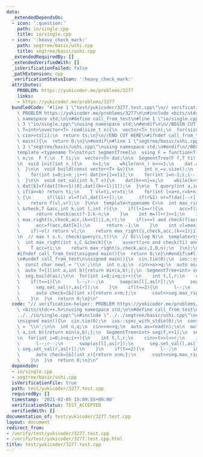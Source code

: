 ```yaml
---
data:
  _extendedDependsOn:
  - icon: ':question:'
    path: io/single.cpp
    title: io/single.cpp
  - icon: ':heavy_check_mark:'
    path: segtree/basic/ushi.cpp
    title: segtree/basic/ushi.cpp
  _extendedRequiredBy: []
  _extendedVerifiedWith: []
  _isVerificationFailed: false
  _pathExtension: cpp
  _verificationStatusIcon: ':heavy_check_mark:'
  attributes:
    PROBLEM: https://yukicoder.me/problems/3277
    links:
    - https://yukicoder.me/problems/3277
  bundledCode: "#line 1 \"test/yukicoder/3277.test.cpp\"\n// verification-helper:\
    \ PROBLEM https://yukicoder.me/problems/3277\n\n#include <bits/stdc++.h>\nusing\
    \ namespace std;\n\n#define call_from_test\n#line 1 \"io/single.cpp\"\n\n#line\
    \ 3 \"io/single.cpp\"\nusing namespace std;\n#endif\n\n//BEGIN CUT HERE\ntemplate<typename\
    \ T=int>\nvector<T> read(size_t n){\n  vector<T> ts(n);\n  for(size_t i=0;i<n;i++)\
    \ cin>>ts[i];\n  return ts;\n}\n//END CUT HERE\n#ifndef call_from_test\nsigned\
    \ main(){\n  return 0;\n}\n#endif\n#line 1 \"segtree/basic/ushi.cpp\"\n\n#line\
    \ 3 \"segtree/basic/ushi.cpp\"\nusing namespace std;\n#endif\n//BEGIN CUT HERE\n\
    template <typename T>\nstruct SegmentTree{\n  using F = function<T(T,T)>;\n  int\
    \ n;\n  F f;\n  T ti;\n  vector<T> dat;\n\n  SegmentTree(F f,T ti):f(f),ti(ti){}\n\
    \n  void init(int n_){\n    n=1;\n    while(n<n_) n<<=1;\n    dat.assign(n<<1,ti);\n\
    \  }\n\n  void build(const vector<T> &v){\n    int n_=v.size();\n    init(n_);\n\
    \    for(int i=0;i<n_;i++) dat[n+i]=v[i];\n    for(int i=n-1;i;i--)\n      dat[i]=f(dat[(i<<1)|0],dat[(i<<1)|1]);\n\
    \  }\n\n  void set_val(int k,T x){\n    dat[k+=n]=x;\n    while(k>>=1)\n     \
    \ dat[k]=f(dat[(k<<1)|0],dat[(k<<1)|1]);\n  }\n\n  T query(int a,int b){\n   \
    \ if(a>=b) return ti;\n    T vl=ti,vr=ti;\n    for(int l=a+n,r=b+n;l<r;l>>=1,r>>=1)\
    \ {\n      if(l&1) vl=f(vl,dat[l++]);\n      if(r&1) vr=f(dat[--r],vr);\n    }\n\
    \    return f(vl,vr);\n  }\n\n  template<typename C>\n  int max_right(int s,C\
    \ &check,T &acc,int k,int l,int r){\n    if(l+1==r){\n      acc=f(acc,dat[k]);\n\
    \      return check(acc)?-1:k-n;\n    }\n    int m=(l+r)>>1;\n    if(m<=s) return\
    \ max_right(s,check,acc,(k<<1)|1,m,r);\n    if(s<=l and check(f(acc,dat[k]))){\n\
    \      acc=f(acc,dat[k]);\n      return -1;\n    }\n    int vl=max_right(s,check,acc,(k<<1)|0,l,m);\n\
    \    if(~vl) return vl;\n    return max_right(s,check,acc,(k<<1)|1,m,r);\n  }\n\
    \n  // max t s.t. check(query(s,t))\n  // O(\\log N)\n  template<typename C>\n\
    \  int max_right(int s,C &check){\n    assert(s<n and check(ti) and not check(query(s,n)));\n\
    \    T acc=ti;\n    return max_right(s,check,acc,1,0,n);\n  }\n};\n//END CUT HERE\n\
    #ifndef call_from_test\nsigned main(){\n  return 0;\n}\n#endif\n#line 9 \"test/yukicoder/3277.test.cpp\"\
    \n#undef call_from_test\n\nsigned main(){\n  cin.tie(0);\n  ios::sync_with_stdio(0);\n\
    \  const char newl = '\\n';\n\n  int n,q;\n  cin>>n>>q;\n  auto as=read(n);\n\n\
    \  auto f=[](int a,int b){return min(a,b);};\n  SegmentTree<int> seg(f,n+1);\n\
    \  seg.build(as);\n\n  for(int i=0;i<q;i++){\n    int t,l,r;\n    cin>>t>>l>>r;\n\
    \    if(t==1){\n      l--;r--;\n      swap(as[l],as[r]);\n      seg.set_val(l,as[l]);\n\
    \      seg.set_val(r,as[r]);\n    }\n    if(t==2){\n      l--;\n      int m=seg.query(l,r);\n\
    \      auto check=[&](int x){return x>m;};\n      cout<<seg.max_right(l,check)+1<<newl;\n\
    \    }\n  }\n  return 0;\n}\n"
  code: "// verification-helper: PROBLEM https://yukicoder.me/problems/3277\n\n#include\
    \ <bits/stdc++.h>\nusing namespace std;\n\n#define call_from_test\n#include \"\
    ../../io/single.cpp\"\n#include \"../../segtree/basic/ushi.cpp\"\n#undef call_from_test\n\
    \nsigned main(){\n  cin.tie(0);\n  ios::sync_with_stdio(0);\n  const char newl\
    \ = '\\n';\n\n  int n,q;\n  cin>>n>>q;\n  auto as=read(n);\n\n  auto f=[](int\
    \ a,int b){return min(a,b);};\n  SegmentTree<int> seg(f,n+1);\n  seg.build(as);\n\
    \n  for(int i=0;i<q;i++){\n    int t,l,r;\n    cin>>t>>l>>r;\n    if(t==1){\n\
    \      l--;r--;\n      swap(as[l],as[r]);\n      seg.set_val(l,as[l]);\n     \
    \ seg.set_val(r,as[r]);\n    }\n    if(t==2){\n      l--;\n      int m=seg.query(l,r);\n\
    \      auto check=[&](int x){return x>m;};\n      cout<<seg.max_right(l,check)+1<<newl;\n\
    \    }\n  }\n  return 0;\n}\n"
  dependsOn:
  - io/single.cpp
  - segtree/basic/ushi.cpp
  isVerificationFile: true
  path: test/yukicoder/3277.test.cpp
  requiredBy: []
  timestamp: '2021-02-05 15:09:55+09:00'
  verificationStatus: TEST_ACCEPTED
  verifiedWith: []
documentation_of: test/yukicoder/3277.test.cpp
layout: document
redirect_from:
- /verify/test/yukicoder/3277.test.cpp
- /verify/test/yukicoder/3277.test.cpp.html
title: test/yukicoder/3277.test.cpp
---
```

